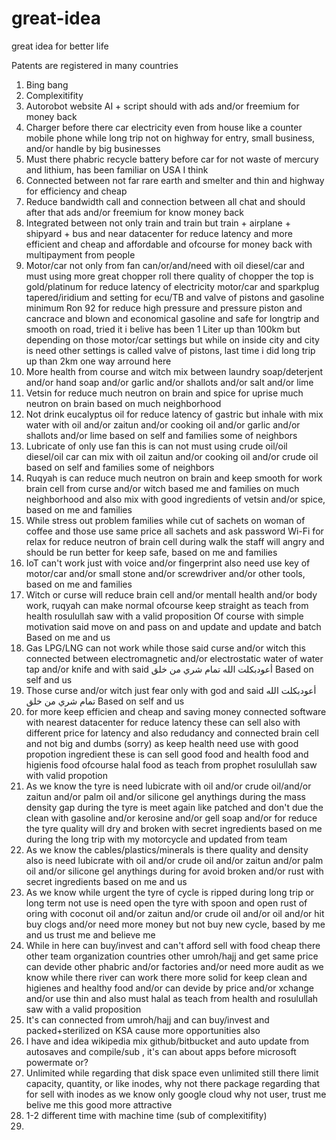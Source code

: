 # great-idea
great idea for better life

Patents are registered in many countries

1. Bing bang
2. Complexitifity
3. Autorobot website AI + script should with ads and/or freemium for money back 
4. Charger before there car electricity even from house like a counter mobile phone while long trip not on highway for entry, small business, and/or handle by big businesses
5. Must there phabric recycle battery before car for not waste of mercury and lithium, has been familiar on USA I think
6. Connected between not far rare earth and smelter and thin and highway for efficiency and cheap
7. Reduce bandwidth call and connection between all chat and should after that ads and/or freemium for know money back
8. Integrated between not only train and train but train + airplane + shipyard + bus and near datacenter for reduce latency and more efficient and cheap and affordable and ofcourse for money back with multipayment from people
9. Motor/car not only from fan can/or/and/need with oil diesel/car and must using more great chopper roll there quality of chopper the top is gold/platinum for reduce latency of electricity motor/car and sparkplug tapered/iridium and setting for ecu/TB and valve of pistons and gasoline minimum Ron 92 for reduce high pressure and pressure piston and cancrace and blown and economical gasoline and safe for longtrip and smooth on road, tried it i belive has been 1 Liter up than 100km but depending on those motor/car settings but while on inside city and city is need other settings is called valve of pistons, last time i did long trip up than 2km one way arround here
10. More health from course and witch mix between laundry soap/deterjent and/or hand soap and/or garlic and/or shallots and/or salt and/or lime
11. Vetsin for reduce much neutron on brain and spice for uprise much neutron on brain based on much neighborhood
12. Not drink eucalyptus oil for reduce latency of gastric but inhale with mix water with oil and/or zaitun and/or cooking oil and/or garlic and/or shallots and/or lime based on self and families some of neighbors
13. Lubricate of only use fan this is can not must using crude oil/oil diesel/oil car can mix with oil zaitun and/or cooking oil and/or crude oil based on self and families some of neighbors
14. Ruqyah is can reduce much neutron on brain and keep smooth for work brain cell from curse and/or witch based me and families on much neighborhood and also mix with good ingredients of vetsin and/or spice, based on me and families
15. While stress out problem families while cut of sachets on woman of coffee and those use same price all sachets and ask password Wi-Fi for relax for reduce neutron of brain cell during walk the staff will angry and should be run better for keep safe, based on me and families
16. IoT can't work just with voice and/or fingerprint also need use key of motor/car and/or small stone and/or screwdriver and/or other tools, based on me and families
17. Witch or curse will reduce brain cell and/or mentall health and/or body work, ruqyah can make normal ofcourse keep straight as teach from health rosulullah saw with a valid proposition
Of course with simple motivation said move on and pass on and update and update and batch
Based on me and us
18. Gas LPG/LNG can not work while those said curse and/or witch this connected between electromagnetic and/or electrostatic water of water tap and/or knife and with said أعودبكلت الله تمام شري من خلق Based on self and us
19. Those curse and/or witch just fear only with god and said أعودبكلت الله تمام شري من خلق Based on self and us
20. for more keep efficien and cheap and saving money connected software with nearest datacenter for reduce latency these can sell also with different price for latency and also redudancy and connected brain cell and not big and dumbs (sorry) as keep health need use with good propotion ingredient these is can sell good food and health food and higienis food ofcourse halal food as teach from prophet rosulullah saw with valid propotion
21. As we know the tyre is need lubicrate with oil and/or crude oil/and/or zaitun and/or palm oil and/or silicone gel anythings during the mass density gap during the tyre is meet again like patched and don't due the clean with gasoline and/or kerosine and/or gell soap and/or for reduce the tyre quality will dry and broken with secret ingredients based on me during the long trip with my motorcycle and updated from team
22. As we know the cables/plastics/minerals is there quality and density also is need lubicrate with oil and/or crude oil and/or zaitun and/or palm oil and/or silicone gel anythings during for avoid broken and/or rust with secret ingredients based on me and us
23. As we know while urgent the tyre of cycle is ripped during long trip or long term not use is need open the tyre with spoon and open rust of oring with coconut oil and/or zaitun and/or crude oil and/or oil and/or hit buy clogs and/or need more money but not buy new cycle, based by me and us trust me and believe me
24. While in here can buy/invest and can't afford sell with food cheap there other team organization countries other umroh/hajj and get same price can devide other phabric and/or factories and/or need more audit as we know while there river can work there more solid for keep clean and higienes and healthy food and/or can devide by price and/or xchange and/or use thin and also must halal as teach from health and rosulullah saw with a valid proposition
25. It's can connected from umroh/hajj and can buy/invest and packed+sterilized on KSA cause more opportunities also
26. I have and idea wikipedia mix github/bitbucket and auto update from autosaves and compile/sub , it's can about apps before microsoft powermate or?
27. Unlimited while regarding that disk space even unlimited still there limit capacity, quantity, or like inodes, why not there package regarding that for sell with inodes as we know only google cloud why not user, trust me belive me this good more attractive
28. 1-2 different time with machine time (sub of complexitifity)
29. 
